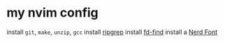 # my nvim config

install `git`, `make`, `unzip`, `gcc`
install [ripgrep](https://github.com/BurntSushi/ripgrep)
install [fd-find](https://github.com/sharkdp/fd#installation)
install a [Nerd Font](https://www.nerdfonts.com/)

